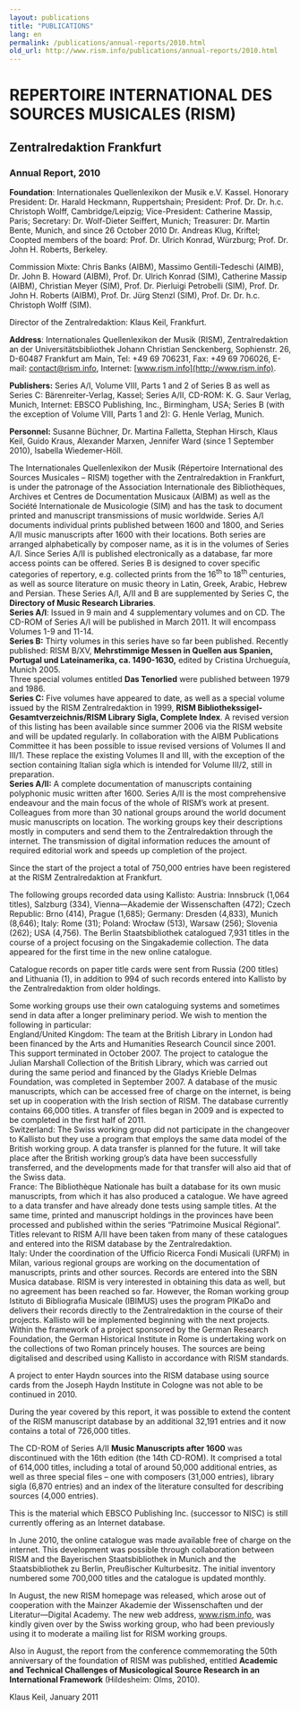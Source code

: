 ```yaml
---
layout: publications
title: "PUBLICATIONS"
lang: en
permalink: /publications/annual-reports/2010.html
old_url: http://www.rism.info/publications/annual-reports/2010.html
---
```


# REPERTOIRE INTERNATIONAL DES SOURCES MUSICALES (RISM)

## Zentralredaktion Frankfurt

### Annual Report, 2010

**Foundation**: Internationales Quellenlexikon der Musik e.V. Kassel. Honorary President: Dr. Harald Heckmann, Ruppertshain; President: Prof. Dr. Dr. h.c. Christoph Wolff, Cambridge/Leipzig; Vice-President: Catherine Massip, Paris; Secretary: Dr. Wolf-Dieter Seiffert, Munich; Treasurer: Dr. Martin Bente, Munich, and since 26 October 2010 Dr. Andreas Klug, Kriftel; Coopted members of the board: Prof. Dr. Ulrich Konrad, Würzburg; Prof. Dr. John H. Roberts, Berkeley.

Commission Mixte: Chris Banks (AIBM), Massimo Gentili-Tedeschi (AIMB), Dr. John B. Howard (AIBM), Prof. Dr. Ulrich Konrad (SIM), Catherine Massip (AIBM), Christian Meyer (SIM), Prof. Dr. Pierluigi Petrobelli (SIM), Prof. Dr. John H. Roberts (AIBM), Prof. Dr. Jürg Stenzl (SIM), Prof. Dr. Dr. h.c. Christoph Wolff (SIM).

Director of the Zentralredaktion: Klaus Keil, Frankfurt.

**Address**: Internationales Quellenlexikon der Musik (RISM), Zentralredaktion an der Universitätsbibliothek Johann Christian Senckenberg, Sophienstr. 26, D-60487 Frankfurt am Main, Tel: +49 69 706231, Fax: +49 69 706026, E-mail: contact@rism.info, Internet: [www.rism.info](http://www.rism.info).

**Publishers:** Series A/I, Volume VIII, Parts 1 and 2 of Series B as well as Series C: Bärenreiter-Verlag, Kassel; Series A/II, CD-ROM: K. G. Saur Verlag, Munich, Internet: EBSCO Publishing, Inc., Birmingham, USA; Series B (with the exception of Volume VIII, Parts 1 and 2): G. Henle Verlag, Munich.

**Personnel:** Susanne Büchner, Dr. Martina Falletta, Stephan Hirsch, Klaus Keil, Guido Kraus, Alexander Marxen, Jennifer Ward (since 1 September 2010), Isabella Wiedemer-Höll.

The Internationales Quellenlexikon der Musik (Répertoire International des Sources Musicales – RISM) together with the Zentralredaktion in Frankfurt, is under the patronage of the Association Internationale des Bibliothèques, Archives et Centres de Documentation Musicaux (AIBM) as well as the Société Internationale de Musicologie (SIM) and has the task to document printed and manuscript transmissions of music worldwide. Series A/I documents individual prints published between 1600 and 1800, and Series A/II music manuscripts after 1600 with their locations. Both series are arranged alphabetically by composer name, as it is in the volumes of Series A/I. Since Series A/II is published electronically as a database, far more access points can be offered. Series B is designed to cover specific categories of repertory, e.g. collected prints from the 16<sup><span lang="en-GB">th </span></sup> to 18<sup><span lang="en-GB">th </span></sup> centuries, as well as source literature on music theory in Latin, Greek, Arabic, Hebrew and Persian. These Series A/I, A/II and B are supplemented by Series C, the **Directory of Music Research Libraries**.  
**Series A/I**: Issued in 9 main and 4 supplementary volumes and on CD. The CD-ROM of Series A/I will be published in March 2011. It will encompass Volumes 1-9 and 11-14.   
**Series B:** Thirty volumes in this series have so far been published. Recently published: RISM B/XV, **Mehrstimmige Messen in Quellen aus Spanien, Portugal und Lateinamerika, ca. 1490-1630,** edited by Cristina Urchueguía, Munich 2005.  
Three special volumes entitled **Das Tenorlied** were published between 1979 and 1986.  
**Series C:** Five volumes have appeared to date, as well as a special volume issued by the RISM Zentralredaktion in 1999, **RISM Bibliothekssigel-Gesamtverzeichnis/RISM Library Sigla, Complete Index**. A revised version of this listing has been available since summer 2006 via the RISM website and will be updated regularly. In collaboration with the AIBM Publications Committee it has been possible to issue revised versions of Volumes II and III/1. These replace the existing Volumes II and III, with the exception of the section containing Italian sigla which is intended for Volume III/2, still in preparation.  
**Series A/II:** A complete documentation of manuscripts containing polyphonic music written after 1600. Series A/II is the most comprehensive endeavour and the main focus of the whole of RISM’s work at present. Colleagues from more than 30 national groups around the world document music manuscripts on location. The working groups key their descriptions mostly in computers and send them to the Zentralredaktion through the internet. The transmission of digital information reduces the amount of required editorial work and speeds up completion of the project.

Since the start of the project a total of 750,000 entries have been registered at the RISM Zentralredaktion at Frankfurt.

The following groups recorded data using Kallisto: Austria: Innsbruck (1,064 titles), Salzburg (334), Vienna—Akademie der Wissenschaften (472); Czech Republic: Brno (414), Prague (1,685); Germany: Dresden (4,833), Munich (8,646); Italy: Rome (31); Poland: Wrocław (513), Warsaw (256); Slovenia (262); USA (4,756). The Berlin Staatsbibliothek catalogued 7,931 titles in the course of a project focusing on the Singakademie collection. The data appeared for the first time in the new online catalogue.

Catalogue records on paper title cards were sent from Russia (200 titles) and Lithuania (1), in addition to 994 of such records entered into Kallisto by the Zentralredaktion from older holdings.

Some working groups use their own cataloguing systems and sometimes send in data after a longer preliminary period. We wish to mention the following in particular:  
 England/United Kingdom: The team at the British Library in London had been financed by the Arts and Humanities Research Council since 2001. This support terminated in October 2007. The project to catalogue the Julian Marshall Collection of the British Library, which was carried out during the same period and financed by the Gladys Krieble Delmas Foundation, was completed in September 2007. A database of the music manuscripts, which can be accessed free of charge on the internet, is being set up in cooperation with the Irish section of RISM. The database currently contains 66,000 titles. A transfer of files began in 2009 and is expected to be completed in the first half of 2011.   
 Switzerland: The Swiss working group did not participate in the changeover to Kallisto but they use a program that employs the same data model of the British working group. A data transfer is planned for the future. It will take place after the British working group’s data have been successfully transferred, and the developments made for that transfer will also aid that of the Swiss data.   
France: The Bibliothèque Nationale has built a database for its own music manuscripts, from which it has also produced a catalogue. We have agreed to a data transfer and have already done tests using sample titles. At the same time, printed and manuscript holdings in the provinces have been processed and published within the series “Patrimoine Musical Régional”. Titles relevant to RISM A/II have been taken from many of these catalogues and entered into the RISM database by the Zentralredaktion.  
 Italy: Under the coordination of the Ufficio Ricerca Fondi Musicali (URFM) in Milan, various regional groups are working on the documentation of manuscripts, prints and other sources. Records are entered into the SBN Musica database. RISM is very interested in obtaining this data as well, but no agreement has been reached so far. However, the Roman working group Istituto di Bibliografia Musicale (IBIMUS) uses the program PIKaDo and delivers their records directly to the Zentralredaktion in the course of their projects. Kallisto will be implemented beginning with the next projects.  
Within the framework of a project sponsored by the German Research Foundation, the German Historical Institute in Rome is undertaking work on the collections of two Roman princely houses. The sources are being digitalised and described using Kallisto in accordance with RISM standards.

A project to enter Haydn sources into the RISM database using source cards from the Joseph Haydn Institute in Cologne was not able to be continued in 2010.

During the year covered by this report, it was possible to extend the content of the RISM manuscript database by an additional 32,191 entries and it now contains a total of 726,000 titles.

The CD-ROM of Series A/II **Music Manuscripts after 1600** was discontinued with the 16th edition (the 14th CD-ROM). It comprised a total of 614,000 titles, including a total of around 50,000 additional entries, as well as three special files – one with composers (31,000 entries), library sigla (6,870 entries) and an index of the literature consulted for describing sources (4,000 entries).

This is the material which EBSCO Publishing Inc. (successor to NISC) is still currently offering as an Internet database.

In June 2010, the online catalogue was made available free of charge on the internet. This development was possible through collaboration between RISM and the Bayerischen Staatsbibliothek in Munich and the Staatsbibliothek zu Berlin, Preußischer Kulturbesitz. The initial inventory numbered some 700,000 titles and the catalogue is updated monthly.

In August, the new RISM homepage was released, which arose out of cooperation with the Mainzer Akademie der Wissenschaften und der Literatur—Digital Academy. The new web address, www.rism.info, was kindly given over by the Swiss working group, who had been previously using it to moderate a mailing list for RISM working groups.

Also in August, the report from the conference commemorating the 50th anniversary of the foundation of RISM was published, entitled **Academic and Technical Challenges of Musicological Source Research in an International Framework** (Hildesheim: Olms, 2010).

Klaus Keil, January 2011